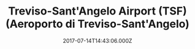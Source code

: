 ---
date: 2017-07-14T14:43:06.000Z
title: Treviso-Sant'Angelo Airport (TSF) (Aeroporto di Treviso-Sant'Angelo)
latitude: 45.654818095424304
longitude: 12.204523086547852
url: http://www.trevisoairport.it
category: checkin
---
